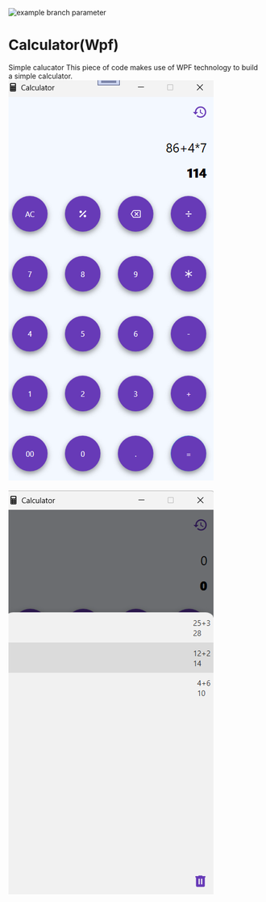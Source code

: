 ![example branch parameter](https://img.shields.io/badge/build-passing-green)
# Calculator(Wpf)
Simple calucator
This piece of code makes use of WPF technology to build a simple calculator.
![image](https://github.com/djaliloua/Calculator/blob/master/image.png)
<br /><br />
![image](https://github.com/djaliloua/Calculator/blob/master/image2.png)
